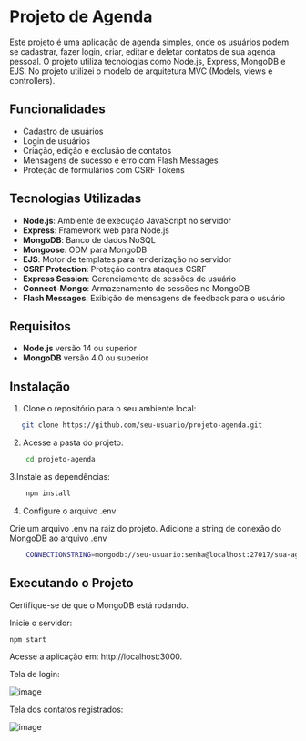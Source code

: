# Projeto de Agenda

Este projeto é uma aplicação de agenda simples, onde os usuários podem se cadastrar, fazer login, criar, editar e deletar contatos de sua agenda pessoal. O projeto utiliza tecnologias como Node.js, Express, MongoDB e EJS. No projeto utilizei o modelo de arquitetura MVC (Models, views e controllers).

## Funcionalidades

- Cadastro de usuários
- Login de usuários
- Criação, edição e exclusão de contatos
- Mensagens de sucesso e erro com Flash Messages
- Proteção de formulários com CSRF Tokens

## Tecnologias Utilizadas

- **Node.js**: Ambiente de execução JavaScript no servidor
- **Express**: Framework web para Node.js
- **MongoDB**: Banco de dados NoSQL
- **Mongoose**: ODM para MongoDB
- **EJS**: Motor de templates para renderização no servidor
- **CSRF Protection**: Proteção contra ataques CSRF
- **Express Session**: Gerenciamento de sessões de usuário
- **Connect-Mongo**: Armazenamento de sessões no MongoDB
- **Flash Messages**: Exibição de mensagens de feedback para o usuário

## Requisitos

- **Node.js** versão 14 ou superior
- **MongoDB** versão 4.0 ou superior

## Instalação

1. Clone o repositório para o seu ambiente local:
```bash
   git clone https://github.com/seu-usuario/projeto-agenda.git
```

2. Acesse a pasta do projeto:
```bash
    cd projeto-agenda
```

3.Instale as dependências:
```bash
    npm install
```

4. Configure o arquivo .env:

Crie um arquivo .env na raiz do projeto.
Adicione a string de conexão do MongoDB ao arquivo .env

```bash
    CONNECTIONSTRING=mongodb://seu-usuario:senha@localhost:27017/sua-agenda
```

## Executando o Projeto
Certifique-se de que o MongoDB está rodando.

Inicie o servidor:
```bash
npm start
```

Acesse a aplicação em: http://localhost:3000.





Tela de login:

![image](https://github.com/user-attachments/assets/cf778dac-5a36-4c86-ba1e-510e2776c391)



Tela dos contatos registrados:

![image](https://github.com/user-attachments/assets/852eb093-d338-4ff7-955a-33e2d52fc849)

